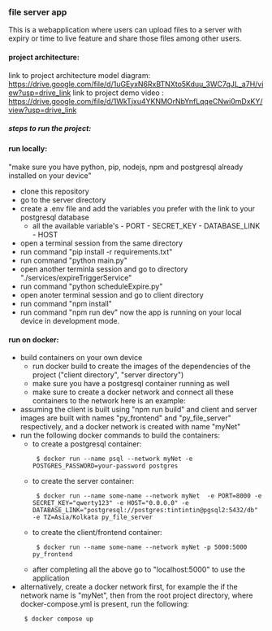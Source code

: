 ### file server app
This is a webapplication where users can upload files to a server with expiry or time to live feature and share those files among other users. 

#### project architecture: 
link to project architecture model diagram: https://drive.google.com/file/d/1uGEyxN6RxBTNXto5Kduu_3WC7qJL_a7H/view?usp=drive_link
link to project demo video : https://drive.google.com/file/d/1WkTjxu4YKNMOrNbYnfLqqeCNwi0mDxKY/view?usp=drive_link


##### steps to run the project:
#### run locally:
"make sure you have python, pip, nodejs, npm and postgresql already installed on your device"
- clone this repository
- go to the server directory
- create a .env file and add the variables you prefer with the link to your postgresql database
    - all the available variable's
          - PORT
          - SECRET_KEY
          - DATABASE_LINK
          - HOST
- open a terminal session from the same directory
- run command "pip install -r requirements.txt"
- run command "python main.py"
- open another terminla session and go to directory "./services/expireTriggerService"
- run command "python scheduleExpire.py"
- open anoter terminal session and go to client directory
- run command "npm install"
- run command "npm run dev"
now the app is running on your local device in development mode.
#### run on docker:
- build containers on your own device
   - run docker build to create the images of the dependencies of the project ("client directory", "server directory")
   - make sure you have a postgresql container running as well
   - make sure to create a docker network and connect all these containers to the network
here is an example:
- assuming the client is built using "npm run build" and client and server images are built with names "py_frontend" and "py_file_server" respectively, and a docker network is created with name "myNet"
- run the following docker commands to build the containers:
   - to create a postgresql container:
     ```
      $ docker run --name psql --network myNet -e POSTGRES_PASSWORD=your-password postgres
     ```
   - to create the server container:
     ```
      $ docker run --name some-name --network myNet  -e PORT=8000 -e SECRET_KEY="qwerty123" -e HOST="0.0.0.0" -e DATABASE_LINK="postgresql://postgres:tintintin@pgsql2:5432/db" -e TZ=Asia/Kolkata py_file_server 
     ```
   - to create the client/frontend container:
     ```
      $ docker run --name some-name --network myNet -p 5000:5000 py_frontend
     ```
   - after completing all the above go to "localhost:5000" to use the application
- alternatively, create a docker network first, for example the if the network name is "myNet", then from the root project directory, where docker-compose.yml is present, run the following:
  ```
   $ docker compose up 
  ```
